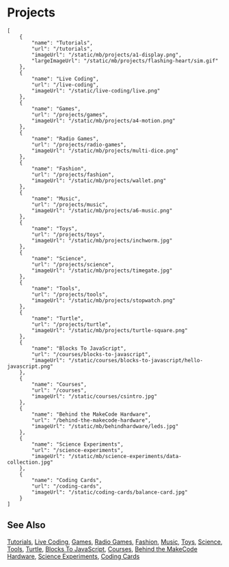 # Projects

```codecard
[
    {
        "name": "Tutorials",
        "url": "/tutorials",
        "imageUrl": "/static/mb/projects/a1-display.png",
        "largeImageUrl": "/static/mb/projects/flashing-heart/sim.gif"
    },
    {
        "name": "Live Coding",
        "url": "/live-coding",
        "imageUrl": "/static/live-coding/live.png"
    },
    {
        "name": "Games",
        "url": "/projects/games",
        "imageUrl": "/static/mb/projects/a4-motion.png"
    },
    {
        "name": "Radio Games",
        "url": "/projects/radio-games",
        "imageUrl": "/static/mb/projects/multi-dice.png"
    },
    {
        "name": "Fashion",
        "url": "/projects/fashion",
        "imageUrl": "/static/mb/projects/wallet.png"
    },
    {
        "name": "Music",
        "url": "/projects/music",
        "imageUrl": "/static/mb/projects/a6-music.png"
    },
    {
        "name": "Toys",
        "url": "/projects/toys",
        "imageUrl": "/static/mb/projects/inchworm.jpg"
    },
    {
        "name": "Science",
        "url": "/projects/science",
        "imageUrl": "/static/mb/projects/timegate.jpg"
    },
    {
        "name": "Tools",
        "url": "/projects/tools",
        "imageUrl": "/static/mb/projects/stopwatch.png"
    },
    {
        "name": "Turtle",
        "url": "/projects/turtle",
        "imageUrl": "/static/mb/projects/turtle-square.png"
    },
    {
        "name": "Blocks To JavaScript",
        "url": "/courses/blocks-to-javascript",
        "imageUrl": "/static/courses/blocks-to-javascript/hello-javascript.png"
    },
    {
        "name": "Courses",
        "url": "/courses",
        "imageUrl": "/static/courses/csintro.jpg"
    },
    {
        "name": "Behind the MakeCode Hardware",
        "url": "/behind-the-makecode-hardware",
        "imageUrl": "/static/mb/behindhardware/leds.jpg"
    },
    {
        "name": "Science Experiments",
        "url": "/science-experiments",
        "imageUrl": "/static/mb/science-experiments/data-collection.jpg"
    },
    {
        "name": "Coding Cards",
        "url": "/coding-cards",
        "imageUrl": "/static/coding-cards/balance-card.jpg"
    }
]
```

## See Also

[Tutorials](/tutorials),
[Live Coding](/live-coding),
[Games](/projects/games),
[Radio Games](/projects/radio-games),
[Fashion](/projects/fashion),
[Music](/projects/music),
[Toys](/projects/toys),
[Science](/projects/science),
[Tools](/projects/tools),
[Turtle](/projects/turtle),
[Blocks To JavaScript](/courses/blocks-to-javascript),
[Courses](/courses),
[Behind the MakeCode Hardware](/behind-the-makecode-hardware),
[Science Experiments](/science-experiments),
[Coding Cards](/coding-cards)

